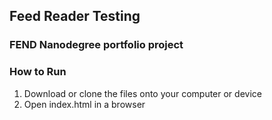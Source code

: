 ## Feed Reader Testing 
### FEND Nanodegree portfolio project

### How to Run

1. Download or clone the files onto your computer or device
2. Open index.html in a browser
